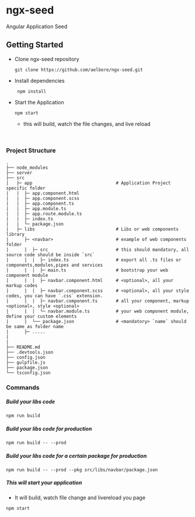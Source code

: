 # ngx-seed
Angular Application Seed

## Getting Started 

* Clone ngx-seed repository
  ```
  git clone https://github.com/aelbore/ngx-seed.git
  ```
* Install dependencies
  ```
   npm install
  ```
* Start the Application
  ```
  npm start
  ```
  - this will build, watch the file changes, and live reload

<br />

### Project Structure
```
.
├── node_modules 
├── server         
├── src           
|   ├─ app                                # Application Project specific folder
|   |  ├─ app.component.html 
|   |  ├─ app.component.scss
|   |  ├─ app.component.ts 
|   |  ├─ app.module.ts
|   |  ├─ app.route.module.ts
|   |  ├─ index.ts  
|   |  └─ package.json     
|   ├─ libs                               # Libs or web components library     
|      ├─ <navbar>                        # example of web components folder
|      |  ├─ src                          # this should mandatory, all source code should be inside `src`
|      |  |  ├─ index.ts                  # export all .ts files or components,modules,pipes and services
|      |  |  ├─ main.ts                   # bootstrap your web component module
|      |  |  ├─ navbar.component.html     # <optional>, all your markup codes
|      |  |  ├─ navbar.component.scss     # <optional>, all your style codes, you can have `.css` extension.
|      |  |  ├─ navbar.component.ts       # all your component, markup <optional>, style <optional>
|      |  |  └─ navbar.module.ts          # your web component module, define your custom elements
|      |  └── package.json                # <mandatory> `name` should be same as folder name
|      ├─ .....	 	             
|       
|  
├── README.md
├── .devtools.json  
├── config.json  
├── gulpfile.js      
├── package.json
└── tsconfig.json
```

### Commands

##### Build your libs code
```
npm run build
```

##### Build your libs code for production
```
npm run build -- --prod
```

##### Build your libs code for a certain package for production
```
npm run build -- --prod --pkg src/libs/navbar/package.json
```

##### This will start your application
* It will build, watch file change and livereload you page
```
npm start
```



